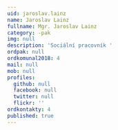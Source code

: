 ```yaml
---
uid: jaroslav.lainz
name: Jaroslav Lainz
fullname: Mgr. Jaroslav Lainz
category: -pak
img: null
description: 'Sociální pracovník '
ordpak: null
ordkomunal2018: 4
mail: null
mob: null
profiles:
  github: null
  facebook: null
  twitter: null
  flickr: ''
ordkontakty: 4
published: true
---
```



